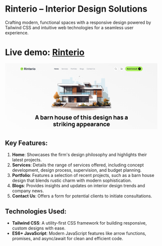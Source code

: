 # Rinterio – Interior Design Solutions
Crafting modern, functional spaces with a responsive design powered by Tailwind CSS and intuitive web technologies for a seamless user experience.
# Live demo: [Rinterio](https://rinterio-a3.netlify.app/)
![Screenshot](rinterio.png)

## Key Features:
1. **Home**: Showcases the firm's design philosophy and highlights their latest projects.
2. **Services**: Details the range of services offered, including concept development, design process, supervision, and budget planning.
3. **Portfolio**: Features a selection of recent projects, such as a barn house design that blends rustic charm with modern sophistication.
4. **Blogs**: Provides insights and updates on interior design trends and company news.
5. **Contact Us**: Offers a form for potential clients to initiate consultations.

## Technologies Used:

- **Tailwind CSS**: A utility-first CSS framework for building responsive, custom designs with ease.
- **ES6+ JavaScript**: Modern JavaScript features like arrow functions, promises, and async/await for clean and efficient code.

